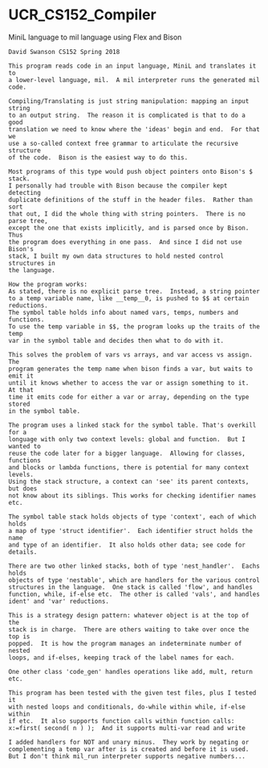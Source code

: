 # UCR_CS152_Compiler
MiniL language to mil language using Flex and Bison

    David Swanson CS152 Spring 2018
    
    This program reads code in an input language, MiniL and translates it to 
    a lower-level language, mil.  A mil interpreter runs the generated mil code.
    
    Compiling/Translating is just string manipulation: mapping an input string 
    to an output string.  The reason it is complicated is that to do a good 
    translation we need to know where the 'ideas' begin and end.  For that we 
    use a so-called context free grammar to articulate the recursive structure 
    of the code.  Bison is the easiest way to do this.
    
    Most programs of this type would push object pointers onto Bison's $ stack.
    I personally had trouble with Bison because the compiler kept detecting 
    duplicate definitions of the stuff in the header files.  Rather than sort
    that out, I did the whole thing with string pointers.  There is no parse tree,
    except the one that exists implicitly, and is parsed once by Bison.  Thus 
    the program does everything in one pass.  And since I did not use Bison's 
    stack, I built my own data structures to hold nested control structures in
    the language.  
        
    How the program works:  
    As stated, there is no explicit parse tree.  Instead, a string pointer 
    to a temp variable name, like __temp__0, is pushed to $$ at certain reductions.
    The symbol table holds info about named vars, temps, numbers and functions.
    To use the temp variable in $$, the program looks up the traits of the temp
    var in the symbol table and decides then what to do with it.
    
    This solves the problem of vars vs arrays, and var access vs assign.  The 
    program generates the temp name when bison finds a var, but waits to emit it
    until it knows whether to access the var or assign something to it.  At that
    time it emits code for either a var or array, depending on the type stored
    in the symbol table.
    
    The program uses a linked stack for the symbol table. That's overkill for a 
    longuage with only two context levels: global and function.  But I wanted to 
    reuse the code later for a bigger language.  Allowing for classes, functions 
    and blocks or lambda functions, there is potential for many context levels.
    Using the stack structure, a context can 'see' its parent contexts, but does 
    not know about its siblings. This works for checking identifier names etc.
    
    The symbol table stack holds objects of type 'context', each of which holds
    a map of type 'struct identifier'.  Each identifier struct holds the name 
    and type of an identifier.  It also holds other data; see code for details.
    
    There are two other linked stacks, both of type 'nest_handler'.  Eachs holds
    objects of type 'nestable', which are handlers for the various control
    structures in the language.  One stack is called 'flow', and handles 
    function, while, if-else etc.  The other is called 'vals', and handles 
    ident' and 'var' reductions.
    
    This is a strategy design pattern: whatever object is at the top of the 
    stack is in charge.  There are others waiting to take over once the top is 
    popped.  It is how the program manages an indeterminate number of nested
    loops, and if-elses, keeping track of the label names for each.
    
    One other class 'code_gen' handles operations like add, mult, return etc.
    
    This program has been tested with the given test files, plus I tested it 
    with nested loops and conditionals, do-while within while, if-else within
    if etc.  It also supports function calls within function calls:
    x:=first( second( n ) );  And it supports multi-var read and write
    
    I added handlers for NOT and unary minus.  They work by negating or 
    complementing a temp var after is is created and before it is used.
    But I don't think mil_run interpreter supports negative numbers...
